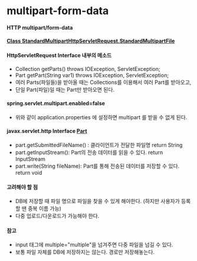 # multipart-form-data
#### HTTP multipart/form-data
#### [Class StandardMultipartHttpServletRequest.StandardMultipartFile](https://docs.spring.io/spring-framework/docs/4.3.10.RELEASE_to_4.3.11.RELEASE/Spring%20Framework%204.3.11.RELEASE/org/springframework/web/multipart/support/StandardMultipartHttpServletRequest.StandardMultipartFile.html)

#### HttpServletRequest Interface 내부의 메소드
- Collection<Part> getParts() throws IOException, ServletException;
- Part getPart(String var1) throws IOException, ServletException;
- 여러 Parts(파일들)을 받아올 때는 Collections를 이용해서 여러 Part를 받아오고,
- 단일 Part(파일)일 때는 Part만 받아오면 된다.

#### spring.servlet.multipart.enabled=false
- 위와 같이 application.properties 에 설정하면 multipart 를 받을 수 없게 된다.

#### javax.servlet.http Interface [Part](https://docs.oracle.com/javaee%2F7%2Fapi%2F%2F/javax/servlet/http/Part.html)
- part.getSubmittedFileName() : 클라이언트가 전달한 파일명 return String
- part.getInputStream(): Part의 전송 데이터를 읽을 수 있다. return InputStream
- part.write(String fileName): Part를 통해 전송된 데이터를 저장할 수 있다. return void

#### 고려해야 할 점
- DB에 저장할 때 파일 명으로 파일을 찾을 수 있게 해야한다. (하지만 사용자가 등록할 땐 중복 이름 가능)
- 다중 업로드/다운로드가 가능해야 한다.

#### 참고
- input 태그에 multiple="multiple"을 넘겨주면 다중 파일을 넘길 수 있다.
- 보통 파일 자체를 DB에 저장하지는 않는다. 경로만 저장해놓는다.
